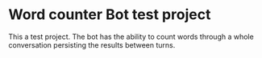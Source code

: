 ﻿# Word counter Bot test project
This a test project. The bot has the ability to count words through a whole conversation persisting the results between turns.